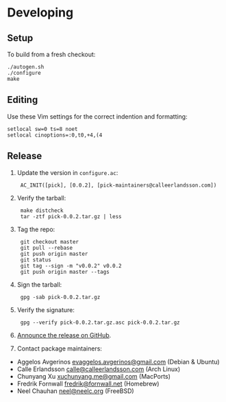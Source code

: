 Developing
==========

Setup
-----

To build from a fresh checkout:

    ./autogen.sh
    ./configure
    make

Editing
-------

Use these Vim settings for the correct indention and formatting:

```
setlocal sw=0 ts=8 noet
setlocal cinoptions=:0,t0,+4,(4
```

Release
-------

1. Update the version in `configure.ac`:

        AC_INIT([pick], [0.0.2], [pick-maintainers@calleerlandsson.com])

2. Verify the tarball:

        make distcheck
        tar -ztf pick-0.0.2.tar.gz | less

3. Tag the repo:

        git checkout master
        git pull --rebase
        git push origin master
        git status
        git tag --sign -m "v0.0.2" v0.0.2
        git push origin master --tags

4. Sign the tarball:

        gpg -sab pick-0.0.2.tar.gz

5. Verify the signature:

        gpg --verify pick-0.0.2.tar.gz.asc pick-0.0.2.tar.gz

6. [Announce the release on
   GitHub](https://github.com/calleerlandsson/pick/releases/new).

7. Contact package maintainers:

* Aggelos Avgerinos <evaggelos.avgerinos@gmail.com> (Debian & Ubuntu)
* Calle Erlandsson <calle@calleerlandsson.com> (Arch Linux)
* Chunyang Xu <xuchunyang.me@gmail.com> (MacPorts)
* Fredrik Fornwall <fredrik@fornwall.net> (Homebrew)
* Neel Chauhan <neel@neelc.org> (FreeBSD)
